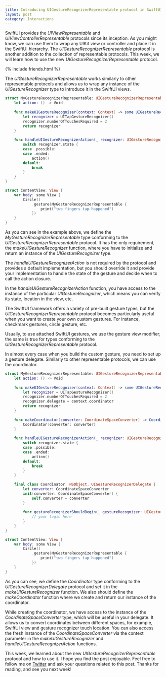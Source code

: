 ```yaml
---
title: Introducing UIGestureRecognizerRepresentable protocol in SwiftUI
layout: post
category: Interactions
---
```


SwiftUI provides the *UIViewRepresentable* and *UIViewControllerRepresentable* protocols since its inception. As you might know, we can use them to wrap any UIKit view or controller and place it in the SwiftUI hierarchy. The *UIGestureRecognizerRepresentable* protocol is another addition to the collection of representable protocols. This week, we will learn how to use the new *UIGestureRecognizerRepresentable* protocol.

{% include friends.html %}

The *UIGestureRecognizerRepresentable* works similarly to other representable protocols and allows us to wrap any instance of the *UIGestureRecognizer* type to introduce it in the SwiftUI views.

```swift
struct MyGestureRecognizerRepresentable: UIGestureRecognizerRepresentable {
    let action: () -> Void
    
    func makeUIGestureRecognizer(context: Context) -> some UIGestureRecognizer {
        let recognizer = UITapGestureRecognizer()
        recognizer.numberOfTouchesRequired = 2
        return recognizer
    }
    
    func handleUIGestureRecognizerAction(_ recognizer: UIGestureRecognizerType, context: Context) {
        switch recognizer.state {
        case .possible:
        case .ended:
            action()
        default:
            break
        }
    }
}

struct ContentView: View {
    var body: some View {
        Circle()
            .gesture(MyGestureRecognizerRepresentable {
                print("two fingers tap happened")
            })
    }
}
```

As you can see in the example above, we define the *MyGestureRecognizerRepresentable* type conforming to the *UIGestureRecognizerRepresentable* protocol. It has the only requirement, the *makeUIGestureRecognizer* function, where you have to initialize and return an instance of the *UIGestureRecognizer* type.

The *handleUIGestureRecognizerAction* is not required by the protocol and provides a default implementation, but you should override it and provide your implementation to handle the state of the gesture and decide when to call the action closure.

In the *handleUIGestureRecognizerAction* function, you have access to the instance of the particular *UIGestureRecognizer*, which means you can verify its state, location in the view, etc.

The SwiftUI framework offers a variety of pre-built gesture types, but the *UIGestureRecognizerRepresentable* protocol becomes particularly useful when you want to create your own custom gestures. For instance, checkmark gestures, circle gesture, etc.

Usually, to use attached SwiftUI gestures, we use the gesture view modifier; the same is true for types conforming to the *UIGestureRecognizerRepresentable* protocol.

In almost every case when you build the custom gesture, you need to set up a gesture delegate. Similarly to other representable protocols, we can use the coordinator.

```swift
struct MyGestureRecognizerRepresentable: UIGestureRecognizerRepresentable {
    let action: () -> Void
    
    func makeUIGestureRecognizer(context: Context) -> some UIGestureRecognizer {
        let recognizer = UITapGestureRecognizer()
        recognizer.numberOfTouchesRequired = 2
        recognizer.delegate = context.coordinator
        return recognizer
    }
    
    func makeCoordinator(converter: CoordinateSpaceConverter) -> Coordinator {
        Coordinator(converter: converter)
    }
    
    func handleUIGestureRecognizerAction(_ recognizer: UIGestureRecognizerType, context: Context) {
        switch recognizer.state {
        case .possible:
        case .ended:
            action()
        default:
            break
        }
    }
    
    final class Coordinator: NSObject, UIGestureRecognizerDelegate {
        let converter: CoordinateSpaceConverter
        init(converter: CoordinateSpaceConverter) {
            self.converter = converter
        }
        
        func gestureRecognizerShouldBegin(_ gestureRecognizer: UIGestureRecognizer) -> Bool {
            // your logic here
        }
    }
}

struct ContentView: View {
    var body: some View {
        Circle()
            .gesture(MyGestureRecognizerRepresentable {
                print("two fingers tap happened")
            })
    }
}
```

As you can see, we define the *Coordinator* type conforming to the *UIGestureRecognizerDelegate* protocol and set it in the *makeUIGestureRecognizer* function. We also should define the *makeCoordinator* function where we create and return our instance of the coordinator.

While creating the coordinator, we have access to the instance of the *CoordinateSpaceConverter* type, which will be useful in your delegate. It allows us to convert coordinates between different spaces, for example, SwiftUI view and gesture recognizer touch location. You can also access the fresh instance of the *CoordinateSpaceConverter* via the context parameter in the *makeUIGestureRecognizer* and *handleUIGestureRecognizerAction* functions.

This week, we learned about the new *UIGestureRecognizerRepresentable* protocol and how to use it. I hope you find the post enjoyable. Feel free to follow me on [Twitter](https://twitter.com/mecid) and ask your questions related to this post. Thanks for reading, and see you next week!
